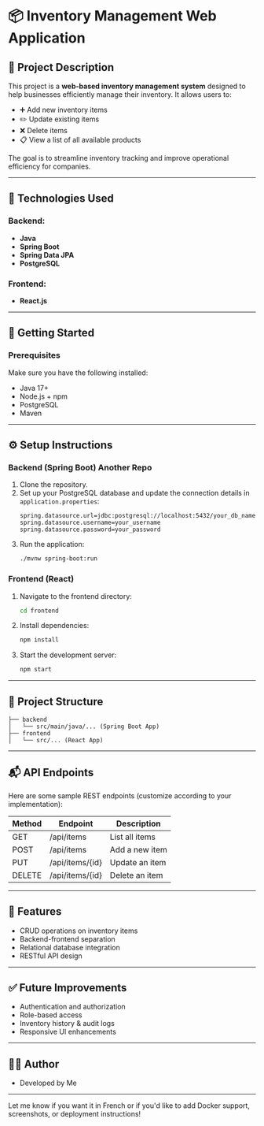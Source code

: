 # 📦 Inventory Management Web Application

## 📝 Project Description

This project is a **web-based inventory management system** designed to help businesses efficiently manage their inventory. It allows users to:

- ➕ Add new inventory items  
- ✏️ Update existing items  
- ❌ Delete items  
- 📋 View a list of all available products  

The goal is to streamline inventory tracking and improve operational efficiency for companies.

---

## 🧰 Technologies Used

### Backend:
- **Java**
- **Spring Boot**
- **Spring Data JPA**
- **PostgreSQL**

### Frontend:
- **React.js**

---

## 🚀 Getting Started

### Prerequisites
Make sure you have the following installed:
- Java 17+
- Node.js + npm
- PostgreSQL
- Maven

---

## ⚙️ Setup Instructions

### Backend (Spring Boot) Another Repo
1. Clone the repository.
2. Set up your PostgreSQL database and update the connection details in `application.properties`:
   ```properties
   spring.datasource.url=jdbc:postgresql://localhost:5432/your_db_name
   spring.datasource.username=your_username
   spring.datasource.password=your_password
   ```
3. Run the application:
   ```bash
   ./mvnw spring-boot:run
   ```

### Frontend (React)
1. Navigate to the frontend directory:
   ```bash
   cd frontend
   ```
2. Install dependencies:
   ```bash
   npm install
   ```
3. Start the development server:
   ```bash
   npm start
   ```

---

## 📁 Project Structure

```
├── backend
│   └── src/main/java/... (Spring Boot App)
├── frontend
│   └── src/... (React App)
```

---

## 📬 API Endpoints

Here are some sample REST endpoints (customize according to your implementation):

| Method | Endpoint            | Description             |
|--------|---------------------|-------------------------|
| GET    | /api/items          | List all items          |
| POST   | /api/items          | Add a new item          |
| PUT    | /api/items/{id}     | Update an item          |
| DELETE | /api/items/{id}     | Delete an item          |

---

## 📌 Features

- CRUD operations on inventory items
- Backend-frontend separation
- Relational database integration
- RESTful API design

---

## ✅ Future Improvements

- Authentication and authorization
- Role-based access
- Inventory history & audit logs
- Responsive UI enhancements

---

## 🧑‍💻 Author

- Developed by Me

---

Let me know if you want it in French or if you'd like to add Docker support, screenshots, or deployment instructions!
